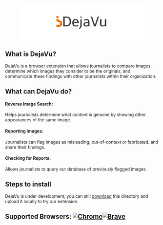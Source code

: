 <p align="center">
<a href = "https://rzere.github.io/DejaVu"><img src="icons/dejavu_small.png"
     alt="DejaVu" height="120" width=auto/></a>
</p>

## What is DejaVu?

DejaVu is a browser extension that allows journalists to compare images, determine which images
they consider to be the originals, and communicate these findings with other journalists within their organization.

## What can DejaVu do?
#### Reverse Image Search:
Helps journalists determine what content is genuine by showing other appearances of the same image.
#### Reporting Images:
Journalists can flag images as misleading, out-of-context or fabricated. and share their findings.
#### Checking for Reports:
Allows journalists to query our database of previously flagged images.


## Steps to install
DejaVu is under development, you can still [download](https://github.com/rzere/DejaVu/zipball/master/) this directory and upload it locally to try our extension.

## Supported Browsers: <a href="https://www.google.com/chrome/?brand=CHBD&gclid=EAIaIQobChMIu8r0uZb84QIVFYTICh32RweMEAAYASAAEgIeSPD_BwE&gclsrc=aw.ds"><img src="https://img.purch.com/o/aHR0cDovL3d3dy5sYXB0b3BtYWcuY29tL2ltYWdlcy93cC9wdXJjaC1hcGkvaW5jb250ZW50LzIwMTYvMDEvY2hyb21lLWxvZ28tMjUweDI1MC5wbmc=" alt="Chrome" width="32" height="32"/></a><a href="https://brave.com/download/"><img src="https://images-na.ssl-images-amazon.com/images/I/51IbhWne1lL.png" alt="Brave" width="36" height="36"/></a>
